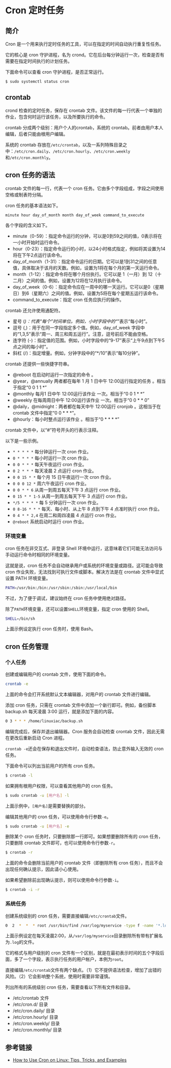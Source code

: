 # Cron 定时任务

## 简介

Cron 是一个用来执行定时任务的工具，可以在指定的时间自动执行重复性任务。

它的核心是 cron 守护进程，名为 crond。它在后台每分钟运行一次，检查是否有需要在指定时间执行的计划任务。

下面命令可以查看 cron 守护进程，是否正常运行。

```bash
$ sudo systemctl status cron
```

## crontab

crond 检查的定时任务，保存在 crontab 文件。该文件的每一行代表一个单独的作业，包含何时运行该任务，以及所要执行的命令。

crontab 分成两个级别：用户个人的crontab，系统的 crontab。前者由用户本人编辑，后者只能由根用户编辑。

系统的 crontab 存放在`/etc/crontab`，以及一系列特殊目录之中：`/etc/cron.daily`、`/etc/cron.hourly`、`/etc/cron.weekly`和`/etc/cron.monthly`。

## cron 任务的语法

crontab 文件的每一行，代表一个 cron 任务。它由多个字段组成，字段之间使用空格或制表符分隔。

cron 任务的基本语法如下。

```bash
minute hour day_of_month month day_of_week command_to_execute
```

各个字段的含义如下。

- minute（0-59）：指定命令运行的分钟，可以是0到59之间的值，0表示将在一小时开始时运行命令。
- hour（0-23）：指定命令运行的小时，以24小时格式指定，例如将其设置为14将在下午2点运行该命令。
- day_of_month（1-31）：指定命令运行的日期。它可以是1到31之间的任意值，具体取决于该月的天数。例如，设置为1将在每个月的第一天运行命令。
- month（1-12）：指定命令将在哪个月份执行。它可以是 1（一月）到 12（十二月）之间的值。例如，设置为12将在12月执行该命令。
- day_of_week（0-6）：指定命令应在一周中的哪一天运行。它可以是0（星期日）到6（星期六）之间的值。例如，设置为5将在每个星期五运行该命令。
- command_to_execute：指定 cron 任务应执行的操作。

crontab 还允许使用通配符。

- 星号 (*)：代表“每个”时间单位。例如，小时字段中的“*”表示“每小时”。
- 逗号 (,)：用于在同一字段指定多个值。例如，day_of_week 字段中的“1,3,5”表示“周一、周三和周五运行”。注意，逗号前后不能由空格。
- 连字符 (-)：指定值的范围。例如，小时字段中的“9-17”表示“上午9点到下午5点之间的每小时”。
- 斜杠 (/)：指定增量。例如，分钟字段中的“*/10”表示“每10分钟”。

crontab 还提供一些快捷字符串。

- @reboot	在启动时运行一次指定的命令 。
- @year，@annually 两者都在每年 1 月 1 日中午 12:00运行指定的任务 。相当于指定“0 0 1 1 *”
- @monthly 每月1 日中午 12:00运行该作业 一次。相当于“0 0 1 * *”
- @weekly 在每周周日中午 12:00运行该作业 一次。相当于“0 0 * * 0”
- @daily，@midnight：两者都在每天中午 12:00运行 cronjob  。这相当于在 crontab 文件中指定“0 0 * * *”。
- @hourly：每小时整点运行该作业 。相当于“0 * * * *”

crontab 文件中，以“#”符号开头的行表示注释。

以下是一些示例。

- `* * * * *`	每分钟运行一次 cron 作业。
- `0 * * * *`	每小时运行一次 cron 作业。
- `0 0 * * *`	每天午夜运行 cron 作业。
- `0 2 * * *`	每天凌晨 2 点运行 cron 作业。
- `0 0 15 * *`	每个月 15 日午夜运行一次 cron 作业。
- `0 0 0 12 *`	周六午夜运行 cron 作业。
- `0 0 * * 6`	从周一到周五每天下午 3 点运行 cron 作业。
- `0 15 * * 1-5`	从周一到周五每天下午 3 点运行 cron 作业。
- `*/5 * * * *`	每 5 分钟运行一次 cron 作业。
- `0 8-16 * * *` 每天、每小时、从上午 8 点到下午 4 点准时执行 cron 作业。
- `0 4 * * 2,4`	在周二和周四凌晨 4 点运行 cron 作业。
- `@reboot`	系统启动时运行 cron 作业。

### 环境变量

cron 任务在非交互式、非登录 Shell 环境中运行，这意味着它们可能无法访问与手动运行命令时相同的环境变量。

这就是说，cron 任务不会自动继承用户或系统的环境变量或路径。这可能会导致 cron 作业失败，无法找到可执行文件或脚本。解决方法是在 crontab 文件中显式设置 PATH 环境变量。

```bash
PATH=/usr/bin:/bin:/usr/sbin:/sbin:/usr/local/bin
```

不过，为了便于调试，建议始终在 cron 任务中使用绝对路径。

除了`PATH`环境变量，还可以设置`SHELL`环境变量，指定 cron 使用的 Shell。

```bash
SHELL=/bin/sh
```

上面示例设定执行 cron 任务时，使用 Bash。

## cron 任务管理

### 个人任务

创建或编辑用户的 crontab 文件，使用下面的命令。

```bash
crontab -e
```

上面的命令会打开系统默认文本编辑器，对用户的 crontab 文件进行编辑。

添加 cron 任务，只需在 crontab 文件中添加一个新行即可。例如，备份脚本 backup.sh 每天凌晨 3:00 运行，就是添加下面的内容。

```bash
0 3 * * * /home/linuxiac/backup.sh
```

编辑完成后，保存并退出编辑器。Cron 服务会自动检查 crontab 文件，因此无需在更改后重新启动 Cron 进程。

`crontab -e`还会在保存和退出文件时，自动检查语法，防止意外输入无效的 cron 任务。

下面命令可以列出当前用户的所有 cron 任务。

```bash
$ crontab -l
```

如果拥有根用户权限，可以查看其他用户的 cron 任务。

```bash
$ sudo crontab -u [用户名] -l
```

上面示例中，`[用户名]`是需要替换的部分。

编辑其他用户的 cron 任务，可以使用命令行参数`-e`。

```bash
$ sudo crontab -u [用户名] -e
```

删除某个 cron 任务时，只要删除那一行即可。如果想要删除所有的 cron 任务，只要删除 crontab 文件即可，也可以使用命令行参数`-r`。

```bash
$ crontab -r
```

上面的命令会删除当前用户的 crontab 文件（即删除所有 cron 任务），而且不会出现任何确认提示，因此请小心使用。

如果希望删除前出现确认提示，则可以使用命令行参数`-i`。

```bash
$ crontab -i -r
```

### 系统任务

创建系统级别的 cron 任务，需要直接编辑`/etc/crontab`文件。

```bash
0  2  *  *  * root /usr/bin/find /var/log/myservice -type f -name '*.log' -delete
```

上面示例设定在每天凌晨2:00，从`/var/log/myservice`目录删除所有带有扩展名为`.log`的文件。

它的格式与用户级别的 cron 文件有一个区别，就是在最初表示时间的五个字段后面，多了一个字段，表示执行任务的用户帐户，本例为`root`。

直接编辑`/etc/crontab`文件有两个缺点。（1）它不提供语法检查，增加了出错的风险。（2）它会影响整个系统，使用时需要非常谨慎。

列出所有的系统级别 cron 任务，需要查看以下所有文件和目录。

- /etc/crontab 文件
- /etc/cron.d/ 目录
- /etc/cron.daily/ 目录
- /etc/cron.hourly/ 目录
- /etc/cron.weekly/ 目录
- /etc/cron.monthly/ 目录

## 参考链接

- [How to Use Cron on Linux: Tips, Tricks, and Examples](https://linuxiac.com/how-to-use-cron-and-crontab-on-linux/)


